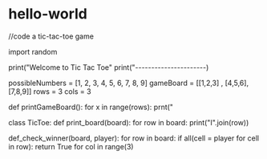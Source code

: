 # hello-world
//code a tic-tac-toe game

import random

print("Welcome to Tic Tac Toe"
print("----------------------)

possibleNumbers = [1, 2, 3, 4, 5, 6, 7, 8, 9]
gameBoard = [[1,2,3] , [4,5,6], [7,8,9]]
rows = 3
cols = 3

def printGameBoard():
  for x in range(rows):
    prnt("













class TicToe:
def print_board(board):
 for row in board: 
     print("I".join(row))
     
def_check_winner(board, player):
  for row in board:
    if all(cell = player for cell in row):
  return True
for col in range(3)
